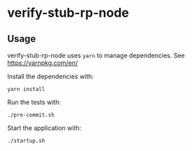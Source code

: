 verify-stub-rp-node
===================

Usage
-----

verify-stub-rp-node uses `yarn` to manage dependencies. See https://yarnpkg.com/en/

Install the dependencies with:

```
yarn install
```

Run the tests with:

```
./pre-commit.sh
```

Start the application with:

```
./startup.sh
```
